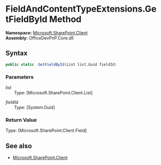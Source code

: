 # FieldAndContentTypeExtensions.GetFieldById Method  
**Namespace:** [Microsoft.SharePoint.Client](Microsoft.SharePoint.Client.md)  
**Assembly:** OfficeDevPnP.Core.dll  
## Syntax
```C#
public static  GetFieldById(List list,Guid fieldId)
```
### Parameters
*list*  
&emsp;&emsp;Type: [Microsoft.SharePoint.Client.List] 
&emsp;&emsp;  
  
*fieldId*  
&emsp;&emsp;Type: [System.Guid] 
&emsp;&emsp;  
  
### Return Value
Type: [Microsoft.SharePoint.Client.Field]  

## See also
- [Microsoft.SharePoint.Client](Microsoft.SharePoint.Client.md)
